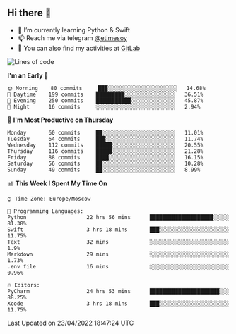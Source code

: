 ## Hi there 👋
- 🌱 I’m currently learning Python & Swift
- 📫 Reach me via telegram [@etimesoy](https://t.me/etimesoy/)
- 🦊 You can also find my activities at [GitLab](https://gitlab.com/etimesoy)

<!--START_SECTION:waka-->
![Lines of code](https://img.shields.io/badge/From%20Hello%20World%20I%27ve%20Written-188%20Thousand%20lines%20of%20code-blue)

**I'm an Early 🐤** 

```text
🌞 Morning    80 commits     ███░░░░░░░░░░░░░░░░░░░░░░   14.68% 
🌆 Daytime    199 commits    █████████░░░░░░░░░░░░░░░░   36.51% 
🌃 Evening    250 commits    ███████████░░░░░░░░░░░░░░   45.87% 
🌙 Night      16 commits     ░░░░░░░░░░░░░░░░░░░░░░░░░   2.94%

```
📅 **I'm Most Productive on Thursday** 

```text
Monday       60 commits     ██░░░░░░░░░░░░░░░░░░░░░░░   11.01% 
Tuesday      64 commits     ███░░░░░░░░░░░░░░░░░░░░░░   11.74% 
Wednesday    112 commits    █████░░░░░░░░░░░░░░░░░░░░   20.55% 
Thursday     116 commits    █████░░░░░░░░░░░░░░░░░░░░   21.28% 
Friday       88 commits     ████░░░░░░░░░░░░░░░░░░░░░   16.15% 
Saturday     56 commits     ██░░░░░░░░░░░░░░░░░░░░░░░   10.28% 
Sunday       49 commits     ██░░░░░░░░░░░░░░░░░░░░░░░   8.99%

```


📊 **This Week I Spent My Time On** 

```text
⌚︎ Time Zone: Europe/Moscow

💬 Programming Languages: 
Python                   22 hrs 56 mins      ████████████████████░░░░░   81.38% 
Swift                    3 hrs 18 mins       ███░░░░░░░░░░░░░░░░░░░░░░   11.75% 
Text                     32 mins             ░░░░░░░░░░░░░░░░░░░░░░░░░   1.9% 
Markdown                 29 mins             ░░░░░░░░░░░░░░░░░░░░░░░░░   1.73% 
.env file                16 mins             ░░░░░░░░░░░░░░░░░░░░░░░░░   0.96%

🔥 Editors: 
PyCharm                  24 hrs 53 mins      ██████████████████████░░░   88.25% 
Xcode                    3 hrs 18 mins       ███░░░░░░░░░░░░░░░░░░░░░░   11.75%

```


 Last Updated on 23/04/2022 18:47:24 UTC
<!--END_SECTION:waka-->
